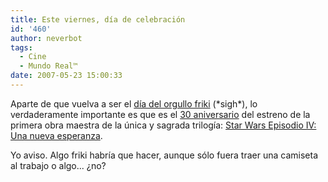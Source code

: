 ```yaml
---
title: Este viernes, día de celebración
id: '460'
author: neverbot
tags:
  - Cine
  - Mundo Real™
date: 2007-05-23 15:00:33
---
```


Aparte de que vuelva a ser el [día del orgullo friki](http://especiales.ozu.es/dia-del-orgullo-friki/) (\*sigh\*), lo verdaderamente importante es que es el [30 aniversario](http://www.starwars.com/community/event/celebration/news20060526.html) del estreno de la primera obra maestra de la única y sagrada trilogía: [Star Wars Episodio IV: Una nueva esperanza](http://www.imdb.com/title/tt0076759/).

Yo aviso. Algo friki habría que hacer, aunque sólo fuera traer una camiseta al trabajo o algo... ¿no?